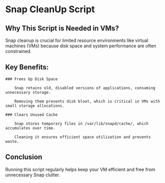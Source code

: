 # Snap CleanUp Script

## Why This Script is Needed in VMs?

Snap cleanup is crucial for limited resource environments like virtual machines (VMs) because disk space and system performance are often constrained.

## Key Benefits:

    ### Frees Up Disk Space

        Snap retains old, disabled versions of applications, consuming unnecessary storage.

        Removing them prevents disk bloat, which is critical in VMs with small storage allocations.

    ### Clears Unused Cache

        Snap stores temporary files in /var/lib/snapd/cache/, which accumulates over time.

        Cleaning it ensures efficient space utilization and prevents waste.

## Conclusion

Running this script regularly helps keep your VM efficient and free from unnecessary Snap clutter.
